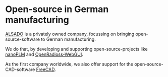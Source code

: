 # Open-source in German manufacturing

[ALSADO](https://www.alsado.de) is a privately owned company, focussing on bringing open-source-software to German manufacturing.

We do that, by developing and supporting open-source-projects like [nanoPLM](https://github.com/alekssadowski95/nanoPLM) and [OpenRadioss-WebGUI](https://github.com/alekssadowski95/OpenRadioss-WebGUI).

As the first company worldwide, we also offer support for the open-source-CAD-software [FreeCAD](https://github.com/FreeCAD/FreeCAD).
